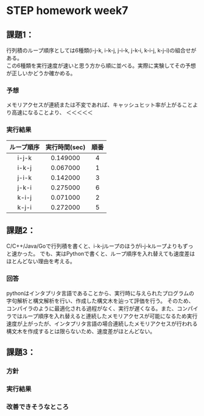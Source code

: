 # STEP homework week7  
## 課題1：  
行列積のループ順序としては6種類(i-j-k, i-k-j, j-i-k, j-k-i, k-i-j, k-j-i)の組合せがある。  
この6種類を実行速度が速いと思う方から順に並べる。実際に実験してその予想が正しいかどうか確かめる。
    
### 予想
メモリアクセスが連続または不変であれば、キャッシュヒット率が上がることより高速になることより、
＜＜＜＜＜


### 実行結果  
| ループ順序 | 実行時間(sec) | 順番 |
| :-------------: | :-------------: | :-------------: |
| i-j-k | 0.149000 | 4 |
| i-k-j | 0.067000 | 1 |
| j-i-k | 0.142000 | 3 |
| j-k-i | 0.275000 | 6 |
| k-i-j | 0.071000 | 2 |
| k-j-i | 0.272000 | 5 |


## 課題2：  
C/C++/Java/Goで行列積を書くと、i-k-jループのほうがi-j-kループよりもずっと速かった。
でも、実はPythonで書くと、ループ順序を入れ替えても速度差はほとんどない理由を考える。

### 回答
pythonはインタプリタ言語であることから、実行時に与えられたプログラムの字句解析と構文解析を行い、作成した構文木を辿って評価を行う。
そのため、コンパイラのように最適化される過程がなく、実行が遅くなる。また、コンパイラではループ順序を入れ替えると連続したメモリアクセスが可能になるため実行速度が上がったが、インタプリタ言語の場合連続したメモリアクセスが行われる構文木を作成するとは限らないため、速度差がほとんどない。

## 課題3：  



### 方針

### 実行結果

### 改善できそうなところ
